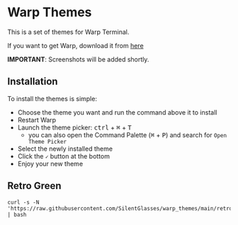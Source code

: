 # Warp Themes

This is a set of themes for Warp Terminal.

If you want to get Warp, download it from [here](https://app.warp.dev/referral/2K4GVJ)

**IMPORTANT**: Screenshots will be added shortly.

## Installation

To install the themes is simple:

* Choose the theme you want and run the command above it to install
* Restart Warp
* Launch the theme picker: <kbd>ctrl</kbd> + <kbd>⌘</kbd> + <kbd>T</kbd>
    * you can also open the Command Palette (<kbd>⌘</kbd> + <kbd>P</kbd>) and search for `Open Theme Picker` 
* Select the newly installed theme
* Click the `✓` button at the bottom
* Enjoy your new theme


## Retro Green

```
curl -s -N 'https://raw.githubusercontent.com/SilentGlasses/warp_themes/main/retro_green.sh' | bash
```
